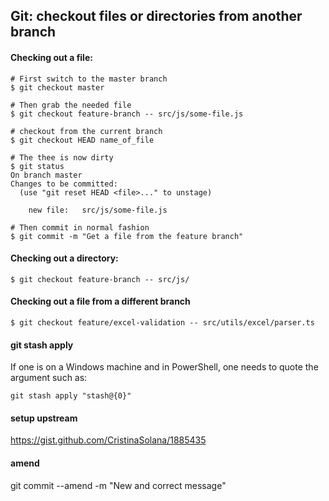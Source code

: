 ## Git: checkout files or directories from another branch

#### Checking out a file:
```
# First switch to the master branch
$ git checkout master

# Then grab the needed file
$ git checkout feature-branch -- src/js/some-file.js

# checkout from the current branch
$ git checkout HEAD name_of_file

# The thee is now dirty
$ git status
On branch master
Changes to be committed:
  (use "git reset HEAD <file>..." to unstage)

    new file:   src/js/some-file.js

# Then commit in normal fashion
$ git commit -m "Get a file from the feature branch"
```
#### Checking out a directory:
```
$ git checkout feature-branch -- src/js/
```

#### Checking out a file from a different branch
```
$ git checkout feature/excel-validation -- src/utils/excel/parser.ts
```

#### git stash apply
If one is on a Windows machine and in PowerShell, one needs to quote the argument such as:
```
git stash apply "stash@{0}"
```
#### setup upstream
https://gist.github.com/CristinaSolana/1885435

#### amend
git commit --amend -m "New and correct message"
